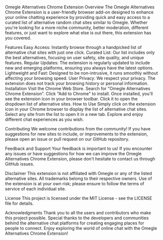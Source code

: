 
Omegle Alternatives Chrome Extension
Overview
The Omegle Alternatives Chrome Extension is a user-friendly browser add-on designed to enhance your online chatting experience by providing quick and easy access to a curated list of alternative random chat sites similar to Omegle. Whether you're looking for a more niche community, better moderation, different features, or just want to explore what else is out there, this extension has you covered.

Features
Easy Access: Instantly browse through a handpicked list of alternative chat sites with just one click.
Curated List: Our list includes only the best alternatives, focusing on user safety, site quality, and unique features.
Regular Updates: The extension is regularly updated to include new and emerging platforms, ensuring you always have the latest options.
Lightweight and Fast: Designed to be non-intrusive, it runs smoothly without affecting your browsing speed.
User Privacy: We respect your privacy. The extension does not track your browsing history or personal information.
Installation
Visit the Chrome Web Store.
Search for "Omegle Alternatives Chrome Extension".
Click "Add to Chrome" to install.
Once installed, you'll see the extension icon in your browser toolbar. Click it to open the dropdown list of alternative sites.
How to Use
Simply click on the extension icon in your Chrome browser to display the list of alternative chat sites. Select any site from the list to open it in a new tab. Explore and enjoy different chat experiences as you wish.

Contributing
We welcome contributions from the community! If you have suggestions for new sites to include, or improvements to the extension, please open an issue or pull request on our GitHub repository.

Feedback and Support
Your feedback is important to us! If you encounter any issues or have suggestions for how we can improve the Omegle Alternatives Chrome Extension, please don't hesitate to contact us through GitHub issues.

Disclaimer
This extension is not affiliated with Omegle or any of the listed alternative sites. All trademarks belong to their respective owners. Use of the extension is at your own risk; please ensure to follow the terms of service of each individual site.

License
This project is licensed under the MIT License - see the LICENSE file for details.

Acknowledgments
Thank you to all the users and contributors who make this project possible.
Special thanks to the developers and communities behind the alternative chat platforms for creating engaging places for people to connect.
Enjoy exploring the world of online chat with the Omegle Alternatives Chrome Extension!
